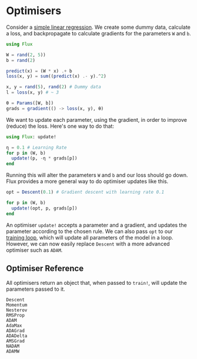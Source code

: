 # Optimisers

Consider a [simple linear regression](../models/basics.md). We create some dummy data, calculate a loss, and backpropagate to calculate gradients for the parameters `W` and `b`.

```julia
using Flux

W = rand(2, 5))
b = rand(2)

predict(x) = (W * x) .+ b
loss(x, y) = sum((predict(x) .- y).^2)

x, y = rand(5), rand(2) # Dummy data
l = loss(x, y) # ~ 3

θ = Params([W, b])
grads = gradient(() -> loss(x, y), θ)
```

We want to update each parameter, using the gradient, in order to improve (reduce) the loss. Here's one way to do that:

```julia
using Flux: update!

η = 0.1 # Learning Rate
for p in (W, b)
  update!(p, -η * grads[p])
end
```

Running this will alter the parameters `W` and `b` and our loss should go down. Flux provides a more general way to do optimiser updates like this.

```julia
opt = Descent(0.1) # Gradient descent with learning rate 0.1

for p in (W, b)
  update!(opt, p, grads[p])
end
```

An optimiser `update!` accepts a parameter and a gradient, and updates the parameter according to the chosen rule. We can also pass `opt` to our [training loop](training.md), which will update all parameters of the model in a loop. However, we can now easily replace `Descent` with a more advanced optimiser such as `ADAM`.

## Optimiser Reference

All optimisers return an object that, when passed to `train!`, will update the parameters passed to it.

```@docs
Descent
Momentum
Nesterov
RMSProp
ADAM
AdaMax
ADAGrad
ADADelta
AMSGrad
NADAM
ADAMW
```
